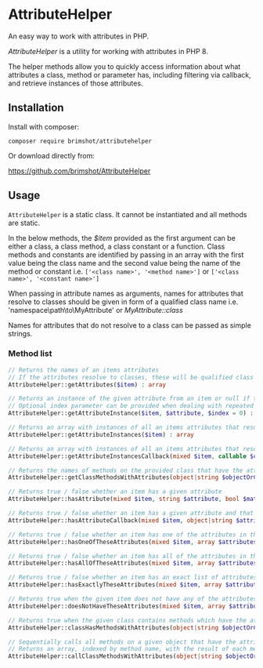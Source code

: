 # AttributeHelper

An easy way to work with attributes in PHP.

*AttributeHelper* is a utility for working with attributes in PHP 8.

The helper methods allow you to quickly access information about what attributes a class, method or parameter has, including filtering via callback, and retrieve instances of those attributes.


## Installation

Install with composer:
```
composer require brimshot/attributehelper
```

Or download directly from:

https://github.com/brimshot/AttributeHelper

## Usage

`AttributeHelper` is a static class. It cannot be instantiated and all methods are static.

In the below methods, the *$item* provided as the first argument can be either a class, a class method, a class constant or a function. Class methods and constants are identified by passing in an array with the first value being the class name and the second value being the name of the method or constant i.e. `['<class name>', '<method name>']` or `['<class name>', '<constant name>']`

When passing in attribute names as arguments, names for attributes that resolve to classes should be given in form of a qualified class name i.e. 'namespace\path\to\MyAttribute' or *MyAttribute::class*

Names for attributes that do not resolve to a class can be passed as simple strings.

### Method list

```php
// Returns the names of an items attributes
// If the attributes resolve to classes, these will be qualified class names
AttributeHelper::getAttributes($item) : array
```

```php
// Returns an instance of the given attribute from an item or null if the item does not have the attribute requested or attribute does not resolve to a class
// Optional index parameter can be provided when dealing with repeated attributes to choose which of the available options should be returned
AttributeHelper::getAttributeInstance($item, $attribute, $index = 0) : ?object
```

```php
// Returns an array with instances of all an items attributes that resolve to classes
AttributeHelper::getAttributeInstances($item) : array
```

```php
// Returns an array with instances of all an items attributes that resolve to classes filtered by the provided callback
AttributeHelper::getAttributeInstancesCallback(mixed $item, callable $callback) : array
```

```php
// Returns the names of methods on the provided class that have the attributes in the provided list
AttributeHelper::getClassMethodsWithAttributes(object|string $objectOrClass, array $attributesList, $matchAttributeChildren = true) : array
```

```php
// Returns true / false whether an item has a given attribute
AttributeHelper::hasAttribute(mixed $item, string $attribute, bool $matchAttributeChildren = true) : bool
```

```php
// Returns true / false whether an item has a given attribute and that the provided callback function returns true when passed the matched attribute
AttributeHelper::hasAttributeCallback(mixed $item, object|string $attribute, callable $callback) : bool
```

```php
// Returns true / false whether an item has one of the attributes in the provided list
AttributeHelper::hasOneOfTheseAttributes(mixed $item, array $attributesList, $matchAttributeChildren = true) : bool
```

```php
// Returns true / false whether an item has all of the attributes in the provided list
AttributeHelper::hasAllOfTheseAttributes(mixed $item, array $attributesList, $matchAttributeChildren = true) : bool
```

```php
// Returns true / false whether an item has an exact list of attributes. If the item has additional attributes beyond the list in question, this method returns false.
AttributeHelper::hasExactlyTheseAttributes(mixed $item, array $attributesList) : bool
```

```php
// Returns true when the given item does not have any of the attributes in the provided list.
AttributeHelper::doesNotHaveTheseAttributes(mixed $item, array $attributesList, $matchAttributeChildren = true) : bool
```

```php
// Returns true when the given class contains methods which have the attributes in the provided list.
AttributeHelper::classHasMethodsWithAttributes(object|string $objectOrClass, array $attributesList, $matchAttributeChildren = true) : bool
```

```php
// Sequentially calls all methods on a given object that have the attributes in the provided list.
// Returns an array, indexed by method name, with the result of each method called.
AttributeHelper::callClassMethodsWithAttributes(object|string $objectOrClass, array $attributesList, array $methodArguments = array(), $matchAttributeChildren = true) : array
```